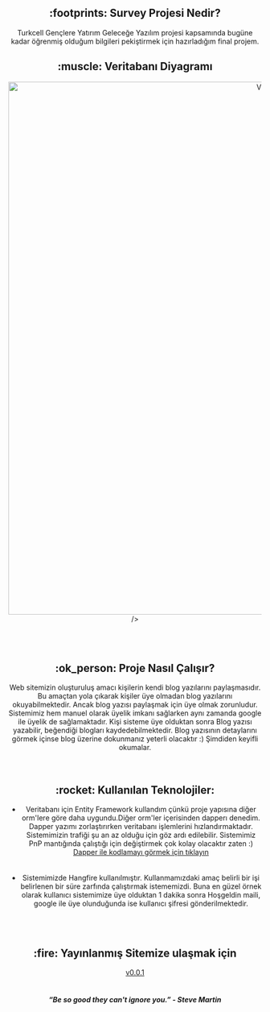 <h2 align="center">:footprints: Survey Projesi Nedir?</h2>
<div align="center">Turkcell Gençlere Yatırım Geleceğe Yazılım projesi kapsamında bugüne kadar öğrenmiş olduğum
  bilgileri pekiştirmek için hazırladığım final projem.
  </br>  
</div>

<h2 align="center">:muscle: Veritabanı Diyagramı </h2>
<p align="center"> 
  <img width="1058" alt="VT Diyagram" src="https://github.com/smybayrktr/SurveyProject/assets/65611401/a6e5d456-10e2-470d-a2a4-4017866e9f2d">
/>
  
</p>
 </br>
  </br>
<h2 align="center">:ok_person: Proje Nasıl Çalışır?</h2>
<div align="center">
    Web sitemizin oluşturuluş amacı kişilerin kendi blog yazılarını paylaşmasıdır. Bu amaçtan yola çıkarak kişiler üye olmadan blog yazılarını okuyabilmektedir. Ancak blog yazısı paylaşmak için üye olmak zorunludur. Sistemimiz hem manuel olarak üyelik imkanı sağlarken aynı zamanda google ile üyelik de sağlamaktadır. Kişi sisteme üye olduktan sonra Blog yazısı yazabilir, beğendiği blogları kaydedebilmektedir. Blog yazısının detaylarını görmek içinse blog üzerine dokunmanız yeterli olacaktır :) Şimdiden keyifli okumalar.
  </br>  
</div>
 </br>
  </br>
<h2 align="center">:rocket:	Kullanılan Teknolojiler:</h2>
<ul>
    <li>
        <div align="center">
    Veritabanı için Entity Framework kullandım çünkü proje yapısına diğer orm'lere göre daha uygundu.Diğer orm'ler içerisinden dapperı denedim. Dapper yazımı zorlaştırırken veritabanı işlemlerini hızlandırmaktadır. Sistemimizin trafiği şu an az olduğu için göz ardı edilebilir. Sistemimiz PnP mantığında çalıştığı için değiştirmek çok kolay olacaktır zaten :)
    <a href="https://github.com/smybayrktr/CourseApp/tree/main/src/Infrastructure/CourseApp.Infrastructure/Repositories/Dapper"> Dapper ile kodlamayı görmek için tıklayın      </a>
            </div>
        </li>    
     </br>
      </br>
         <li>
        <div align="center">
  Sistemimizde Hangfire kullanılmıştır. Kullanmamızdaki amaç belirli bir işi belirlenen bir süre zarfında çalıştırmak istememizdi. Buna en güzel örnek olarak kullanıcı sistemimize üye olduktan 1 dakika sonra Hoşgeldin maili, google ile üye olunduğunda ise kullanıcı şifresi gönderilmektedir. </div>
        </li>    
         
</ul>

  </br>  
   </br>

    
<h2 align="center">:fire: Yayınlanmış Sitemize ulaşmak için </h2>

 <div align="center"><a href="https://sumblogapp.xyz/home">v0.0.1</a></div></br>
 
 <h5 align="center">“Be so good they can't ignore you.” - Steve Martin</h5>


